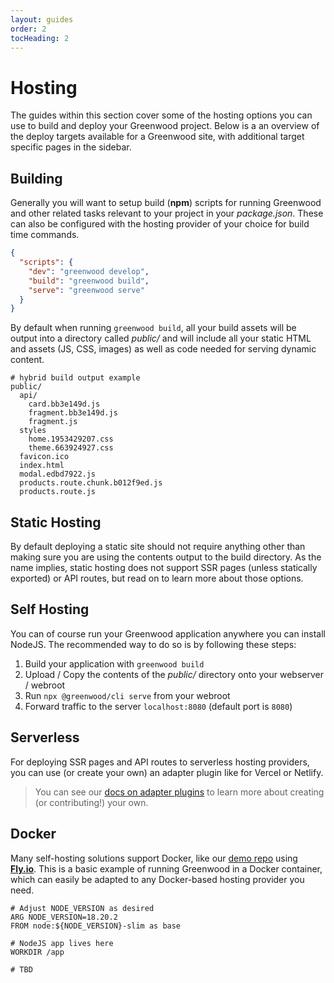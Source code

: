 ```yaml
---
layout: guides
order: 2
tocHeading: 2
---
```


<!-- prettier-ignore-start -->
<div class="heading-box">
  <h1>Hosting</h1>

  The guides within this section cover some of the hosting options you can use to build and deploy your Greenwood project. Below is a an overview of the deploy targets available for a Greenwood site, with additional target specific pages in the sidebar.

</div>

<!-- prettier-ignore-end -->

## Building

Generally you will want to setup build (**npm**) scripts for running Greenwood and other related tasks relevant to your project in your _package.json_. These can also be configured with the hosting provider of your choice for build time commands.

```json
{
  "scripts": {
    "dev": "greenwood develop",
    "build": "greenwood build",
    "serve": "greenwood serve"
  }
}
```

By default when running `greenwood build`, all your build assets will be output into a directory called _public/_ and will include all your static HTML and assets (JS, CSS, images) as well as code needed for serving dynamic content.

```shell
# hybrid build output example
public/
  api/
    card.bb3e149d.js
    fragment.bb3e149d.js
    fragment.js
  styles
    home.1953429207.css
    theme.663924927.css
  favicon.ico
  index.html
  modal.edbd7922.js
  products.route.chunk.b012f9ed.js
  products.route.js
```

## Static Hosting

By default deploying a static site should not require anything other than making sure you are using the contents output to the build directory. As the name implies, static hosting does not support SSR pages (unless statically exported) or API routes, but read on to learn more about those options.

## Self Hosting

You can of course run your Greenwood application anywhere you can install NodeJS. The recommended way to do so is by following these steps:

1. Build your application with `greenwood build`
1. Upload / Copy the contents of the _public/_ directory onto your webserver / webroot
1. Run `npx @greenwood/cli serve` from your webroot
1. Forward traffic to the server `localhost:8080` (default port is `8080`)

## Serverless

For deploying SSR pages and API routes to serverless hosting providers, you can use (or create your own) an adapter plugin like for Vercel or Netlify.

> You can see our [docs on adapter plugins](/docs/plugins/) to learn more about creating (or contributing!) your own.

## Docker

Many self-hosting solutions support Docker, like our [demo repo](https://github.com/ProjectEvergreen/greenwood-demo-platform-fly) using [**Fly.io**](https://fly.io/). This is a basic example of running Greenwood in a Docker container, which can easily be adapted to any Docker-based hosting provider you need.

```shell
# Adjust NODE_VERSION as desired
ARG NODE_VERSION=18.20.2
FROM node:${NODE_VERSION}-slim as base

# NodeJS app lives here
WORKDIR /app

# TBD
```
